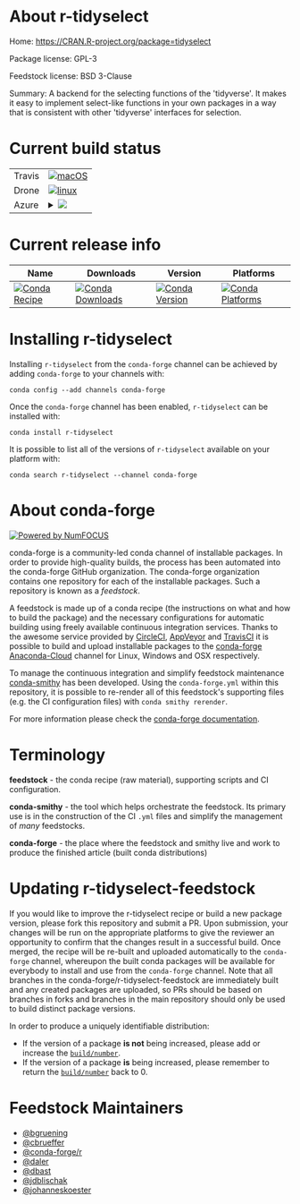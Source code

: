 About r-tidyselect
==================

Home: https://CRAN.R-project.org/package=tidyselect

Package license: GPL-3

Feedstock license: BSD 3-Clause

Summary: A backend for the selecting functions of the 'tidyverse'. It makes it easy to implement select-like functions in your own packages in a way that is consistent with other 'tidyverse' interfaces for selection.



Current build status
====================


<table><tr>
    <td>Travis</td>
    <td>
      <a href="https://travis-ci.com/conda-forge/r-tidyselect-feedstock">
        <img alt="macOS" src="https://img.shields.io/travis/com/conda-forge/r-tidyselect-feedstock/master.svg?label=macOS">
      </a>
    </td>
  </tr><tr>
    <td>Drone</td>
    <td>
      <a href="https://cloud.drone.io/conda-forge/r-tidyselect-feedstock">
        <img alt="linux" src="https://img.shields.io/drone/build/conda-forge/master.svg?label=Linux">
      </a>
    </td>
  </tr>
    
  <tr>
    <td>Azure</td>
    <td>
      <details>
        <summary>
          <a href="https://dev.azure.com/conda-forge/feedstock-builds/_build/latest?definitionId=1732&branchName=master">
            <img src="https://dev.azure.com/conda-forge/feedstock-builds/_apis/build/status/r-tidyselect-feedstock?branchName=master">
          </a>
        </summary>
        <table>
          <thead><tr><th>Variant</th><th>Status</th></tr></thead>
          <tbody><tr>
              <td>linux_aarch64_r_base3.5.1target_platformlinux-aarch64</td>
              <td>
                <a href="https://dev.azure.com/conda-forge/feedstock-builds/_build/latest?definitionId=1732&branchName=master">
                  <img src="https://dev.azure.com/conda-forge/feedstock-builds/_apis/build/status/r-tidyselect-feedstock?branchName=master&jobName=linux&configuration=linux_aarch64_r_base3.5.1target_platformlinux-aarch64" alt="variant">
                </a>
              </td>
            </tr><tr>
              <td>linux_aarch64_r_base3.6target_platformlinux-aarch64</td>
              <td>
                <a href="https://dev.azure.com/conda-forge/feedstock-builds/_build/latest?definitionId=1732&branchName=master">
                  <img src="https://dev.azure.com/conda-forge/feedstock-builds/_apis/build/status/r-tidyselect-feedstock?branchName=master&jobName=linux&configuration=linux_aarch64_r_base3.6target_platformlinux-aarch64" alt="variant">
                </a>
              </td>
            </tr><tr>
              <td>linux_ppc64le_r_base3.5.1target_platformlinux-ppc64le</td>
              <td>
                <a href="https://dev.azure.com/conda-forge/feedstock-builds/_build/latest?definitionId=1732&branchName=master">
                  <img src="https://dev.azure.com/conda-forge/feedstock-builds/_apis/build/status/r-tidyselect-feedstock?branchName=master&jobName=linux&configuration=linux_ppc64le_r_base3.5.1target_platformlinux-ppc64le" alt="variant">
                </a>
              </td>
            </tr><tr>
              <td>linux_ppc64le_r_base3.6target_platformlinux-ppc64le</td>
              <td>
                <a href="https://dev.azure.com/conda-forge/feedstock-builds/_build/latest?definitionId=1732&branchName=master">
                  <img src="https://dev.azure.com/conda-forge/feedstock-builds/_apis/build/status/r-tidyselect-feedstock?branchName=master&jobName=linux&configuration=linux_ppc64le_r_base3.6target_platformlinux-ppc64le" alt="variant">
                </a>
              </td>
            </tr><tr>
              <td>linux_r_base3.5.1target_platformlinux-64</td>
              <td>
                <a href="https://dev.azure.com/conda-forge/feedstock-builds/_build/latest?definitionId=1732&branchName=master">
                  <img src="https://dev.azure.com/conda-forge/feedstock-builds/_apis/build/status/r-tidyselect-feedstock?branchName=master&jobName=linux&configuration=linux_r_base3.5.1target_platformlinux-64" alt="variant">
                </a>
              </td>
            </tr><tr>
              <td>linux_r_base3.6target_platformlinux-64</td>
              <td>
                <a href="https://dev.azure.com/conda-forge/feedstock-builds/_build/latest?definitionId=1732&branchName=master">
                  <img src="https://dev.azure.com/conda-forge/feedstock-builds/_apis/build/status/r-tidyselect-feedstock?branchName=master&jobName=linux&configuration=linux_r_base3.6target_platformlinux-64" alt="variant">
                </a>
              </td>
            </tr><tr>
              <td>osx_r_base3.5.1target_platformosx-64</td>
              <td>
                <a href="https://dev.azure.com/conda-forge/feedstock-builds/_build/latest?definitionId=1732&branchName=master">
                  <img src="https://dev.azure.com/conda-forge/feedstock-builds/_apis/build/status/r-tidyselect-feedstock?branchName=master&jobName=osx&configuration=osx_r_base3.5.1target_platformosx-64" alt="variant">
                </a>
              </td>
            </tr><tr>
              <td>osx_r_base3.6target_platformosx-64</td>
              <td>
                <a href="https://dev.azure.com/conda-forge/feedstock-builds/_build/latest?definitionId=1732&branchName=master">
                  <img src="https://dev.azure.com/conda-forge/feedstock-builds/_apis/build/status/r-tidyselect-feedstock?branchName=master&jobName=osx&configuration=osx_r_base3.6target_platformosx-64" alt="variant">
                </a>
              </td>
            </tr><tr>
              <td>win_r_base3.5.1target_platformwin-64</td>
              <td>
                <a href="https://dev.azure.com/conda-forge/feedstock-builds/_build/latest?definitionId=1732&branchName=master">
                  <img src="https://dev.azure.com/conda-forge/feedstock-builds/_apis/build/status/r-tidyselect-feedstock?branchName=master&jobName=win&configuration=win_r_base3.5.1target_platformwin-64" alt="variant">
                </a>
              </td>
            </tr><tr>
              <td>win_r_base3.6target_platformwin-64</td>
              <td>
                <a href="https://dev.azure.com/conda-forge/feedstock-builds/_build/latest?definitionId=1732&branchName=master">
                  <img src="https://dev.azure.com/conda-forge/feedstock-builds/_apis/build/status/r-tidyselect-feedstock?branchName=master&jobName=win&configuration=win_r_base3.6target_platformwin-64" alt="variant">
                </a>
              </td>
            </tr>
          </tbody>
        </table>
      </details>
    </td>
  </tr>
</table>

Current release info
====================

| Name | Downloads | Version | Platforms |
| --- | --- | --- | --- |
| [![Conda Recipe](https://img.shields.io/badge/recipe-r--tidyselect-green.svg)](https://anaconda.org/conda-forge/r-tidyselect) | [![Conda Downloads](https://img.shields.io/conda/dn/conda-forge/r-tidyselect.svg)](https://anaconda.org/conda-forge/r-tidyselect) | [![Conda Version](https://img.shields.io/conda/vn/conda-forge/r-tidyselect.svg)](https://anaconda.org/conda-forge/r-tidyselect) | [![Conda Platforms](https://img.shields.io/conda/pn/conda-forge/r-tidyselect.svg)](https://anaconda.org/conda-forge/r-tidyselect) |

Installing r-tidyselect
=======================

Installing `r-tidyselect` from the `conda-forge` channel can be achieved by adding `conda-forge` to your channels with:

```
conda config --add channels conda-forge
```

Once the `conda-forge` channel has been enabled, `r-tidyselect` can be installed with:

```
conda install r-tidyselect
```

It is possible to list all of the versions of `r-tidyselect` available on your platform with:

```
conda search r-tidyselect --channel conda-forge
```


About conda-forge
=================

[![Powered by NumFOCUS](https://img.shields.io/badge/powered%20by-NumFOCUS-orange.svg?style=flat&colorA=E1523D&colorB=007D8A)](http://numfocus.org)

conda-forge is a community-led conda channel of installable packages.
In order to provide high-quality builds, the process has been automated into the
conda-forge GitHub organization. The conda-forge organization contains one repository
for each of the installable packages. Such a repository is known as a *feedstock*.

A feedstock is made up of a conda recipe (the instructions on what and how to build
the package) and the necessary configurations for automatic building using freely
available continuous integration services. Thanks to the awesome service provided by
[CircleCI](https://circleci.com/), [AppVeyor](https://www.appveyor.com/)
and [TravisCI](https://travis-ci.com/) it is possible to build and upload installable
packages to the [conda-forge](https://anaconda.org/conda-forge)
[Anaconda-Cloud](https://anaconda.org/) channel for Linux, Windows and OSX respectively.

To manage the continuous integration and simplify feedstock maintenance
[conda-smithy](https://github.com/conda-forge/conda-smithy) has been developed.
Using the ``conda-forge.yml`` within this repository, it is possible to re-render all of
this feedstock's supporting files (e.g. the CI configuration files) with ``conda smithy rerender``.

For more information please check the [conda-forge documentation](https://conda-forge.org/docs/).

Terminology
===========

**feedstock** - the conda recipe (raw material), supporting scripts and CI configuration.

**conda-smithy** - the tool which helps orchestrate the feedstock.
                   Its primary use is in the construction of the CI ``.yml`` files
                   and simplify the management of *many* feedstocks.

**conda-forge** - the place where the feedstock and smithy live and work to
                  produce the finished article (built conda distributions)


Updating r-tidyselect-feedstock
===============================

If you would like to improve the r-tidyselect recipe or build a new
package version, please fork this repository and submit a PR. Upon submission,
your changes will be run on the appropriate platforms to give the reviewer an
opportunity to confirm that the changes result in a successful build. Once
merged, the recipe will be re-built and uploaded automatically to the
`conda-forge` channel, whereupon the built conda packages will be available for
everybody to install and use from the `conda-forge` channel.
Note that all branches in the conda-forge/r-tidyselect-feedstock are
immediately built and any created packages are uploaded, so PRs should be based
on branches in forks and branches in the main repository should only be used to
build distinct package versions.

In order to produce a uniquely identifiable distribution:
 * If the version of a package **is not** being increased, please add or increase
   the [``build/number``](https://conda.io/docs/user-guide/tasks/build-packages/define-metadata.html#build-number-and-string).
 * If the version of a package **is** being increased, please remember to return
   the [``build/number``](https://conda.io/docs/user-guide/tasks/build-packages/define-metadata.html#build-number-and-string)
   back to 0.

Feedstock Maintainers
=====================

* [@bgruening](https://github.com/bgruening/)
* [@cbrueffer](https://github.com/cbrueffer/)
* [@conda-forge/r](https://github.com/conda-forge/r/)
* [@daler](https://github.com/daler/)
* [@dbast](https://github.com/dbast/)
* [@jdblischak](https://github.com/jdblischak/)
* [@johanneskoester](https://github.com/johanneskoester/)

